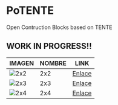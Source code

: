 # PoTENTE
Open Contruction Blocks based on TENTE

## WORK IN PROGRESS!!

|IMAGEN|NOMBRE|LINK|
|------|------|----|
|![2x2](https://github.com/lobotic/OpenC/blob/master/2x2/2x2.jpg)| 2x2 |[Enlace](https://github.com/lobotic/OpenC/tree/master/2x2)|
|![2x3](https://github.com/lobotic/OpenC/blob/master/2x3/2x3.jpg)| 2x3 |[Enlace](https://github.com/lobotic/OpenC/tree/master/2x3)|
|![2x4](https://github.com/lobotic/PoTENTE/blob/master/2X4/PoTENTE%202x4.jpg)| 2x4 |[Enlace](https://github.com/lobotic/OpenC/tree/master/2x4)|
